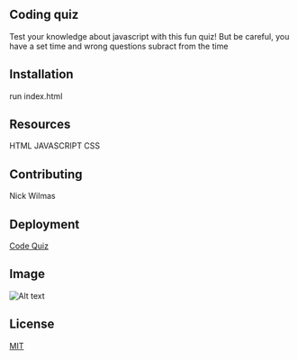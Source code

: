 ## Coding quiz
Test your knowledge about javascript with this fun quiz! But be careful, you have a set time and wrong questions subract from the time

## Installation

run index.html

## Resources

HTML
JAVASCRIPT
CSS


## Contributing
Nick Wilmas

## Deployment
[Code Quiz](https://nickwilmas1.github.io/Code-Quiz/)

## Image 
![Alt text](https://i.gyazo.com/945b96dd7713eef8689c41b76f8a3649.png "Password generator")

## License
[MIT](https://choosealicense.com/licenses/mit/)

